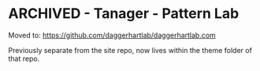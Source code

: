 # ARCHIVED - Tanager - Pattern Lab

Moved to: https://github.com/daggerhartlab/daggerhartlab.com

Previously separate from the site repo, now lives within the theme folder of that repo.
